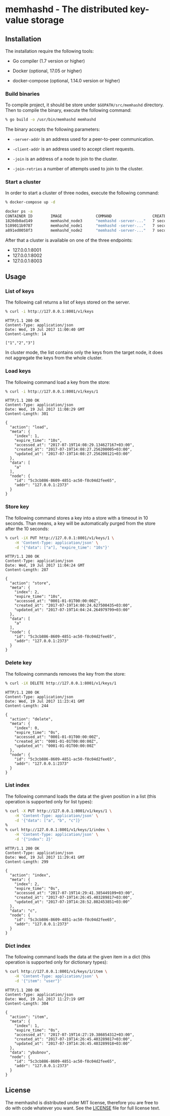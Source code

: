 # memhashd - The distributed key-value storage


## Installation

The installation require the following tools:

- Go compiler (1.7 version or higher)

- Docker (optional, 17.05 or higher)

- docker-compose (optional, 1.14.0 version or higher)

### Build binaries

To compile project, it should be store under ```$GOPATH/src/memhashd```
directory. Then to compile the binary, execute the following command:
```sh
% go build -o /usr/bin/memhashd memhashd
```

The binary accepts the following parameters:

- ```-server-addr``` is an address used for a peer-to-peer communication.

- ```-client-addr``` is an address used to accept client requests.

- ```-join``` is an address of a node to join to the cluster.

- ```-join-retries``` a number of attempts used to join to the cluster.

### Start a cluster
In order to start a cluster of three nodes, execute the following command:
```sh
% docker-compose up -d
```
```sh
docker ps -a
CONTAINER ID        IMAGE               COMMAND                  CREATED             STATUS                     PORTS                                            NAMES
1820db0ad149        memhashd_node3      "memhashd -server-..."   7 seconds ago       Up 4 seconds               0.0.0.0:2373->2373/tcp, 0.0.0.0:8003->8003/tcp   memhashd_node3_1
5109011b9787        memhashd_node1      "memhashd -server-..."   7 seconds ago       Up 4 seconds               0.0.0.0:2371->2371/tcp, 0.0.0.0:8001->8001/tcp   memhashd_node1_1
a891ed0058f3        memhashd_node2      "memhashd -server-..."   7 seconds ago       Up 4 seconds               0.0.0.0:2372->2372/tcp, 0.0.0.0:8002->8002/tcp   memhashd_node2_1
```

After that a cluster is available on one of the three endpoints:
- 127.0.0.1:8001
- 127.0.0.1:8002
- 127.0.0.1:8003

## Usage

### List of keys

The following call returns a list of keys stored on the server.
```sh
% curl -i http://127.0.0.1:8001/v1/keys
```
```http
HTTP/1.1 200 OK
Content-Type: application/json
Date: Wed, 19 Jul 2017 11:00:40 GMT
Content-Length: 14

["1","2","3"]
```

In cluster mode, the list contains only the keys from the target node, it does
not aggregate the keys from the whole cluster.

### Load keys

The following command load a key from the store:
```sh
% curl -i http://127.0.0.1:8001/v1/keys/1
```

```http
HTTP/1.1 200 OK
Content-Type: application/json
Date: Wed, 19 Jul 2017 11:08:29 GMT
Content-Length: 301

{
  "action": "load",
  "meta": {
    "index": 1,
    "expire_time": "10s",
    "accessed_at": "2017-07-19T14:08:29.134627167+03:00",
    "created_at": "2017-07-19T14:08:27.256200005+03:00",
    "updated_at": "2017-07-19T14:08:27.256200121+03:00"
  },
  "data": [
    "a"
  ],
  "node": {
    "id": "5c3cb886-8609-4851-ac50-f8c04d2fee65",
    "addr": "127.0.0.1:2373"
  }
}
```

### Store key

The following command stores a key into a store with a timeout in 10 seconds.
Than means, a key will be automatically purged from the store after the 10
seconds:
```sh
% curl -iX PUT http://127.0.0.1:8001/v1/keys/1 \
    -H 'Content-Type: application/json' \
    -d '{"data": ["a"], "expire_time": "10s"}'
```

```http
HTTP/1.1 200 OK
Content-Type: application/json
Date: Wed, 19 Jul 2017 11:04:24 GMT
Content-Length: 287

{
  "action": "store",
  "meta": {
    "index": 2,
    "expire_time": "10s",
    "accessed_at": "0001-01-01T00:00:00Z",
    "created_at": "2017-07-19T14:00:24.627500435+03:00",
    "updated_at": "2017-07-19T14:04:24.264979799+03:00"
  },
  "data": [
    "a"
  ],
  "node": {
    "id": "5c3cb886-8609-4851-ac50-f8c04d2fee65",
    "addr": "127.0.0.1:2373"
  }
}
```

### Delete key

The following commands removes the key from the store:
```sh
% curl -iX DELETE http://127.0.0.1:8001/v1/keys/1
```
```http
HTTP/1.1 200 OK
Content-Type: application/json
Date: Wed, 19 Jul 2017 11:23:41 GMT
Content-Length: 244

{
  "action": "delete",
  "meta": {
    "index": 0,
    "expire_time": "0s",
    "accessed_at": "0001-01-01T00:00:00Z",
    "created_at": "0001-01-01T00:00:00Z",
    "updated_at": "0001-01-01T00:00:00Z"
  },
  "node": {
    "id": "5c3cb886-8609-4851-ac50-f8c04d2fee65",
    "addr": "127.0.0.1:2373"
  }
}
```

### List index

The following command loads the data at the given position in a list (this
operation is supported only for list types):

```sh
% curl -X PUT http://127.0.0.1:8001/v1/keys/1 \
    -H 'Content-Type: application/json' \
    -d '{"data": ["a", "b", "c"]}'
%
% curl http://127.0.0.1:8001/v1/keys/1/index \
    -H 'Content-Type: application/json' \
    -d '{"index": 2}'
```
```http
HTTP/1.1 200 OK
Content-Type: application/json
Date: Wed, 19 Jul 2017 11:29:41 GMT
Content-Length: 299

{
  "action": "index",
  "meta": {
    "index": 2,
    "expire_time": "0s",
    "accessed_at": "2017-07-19T14:29:41.385449109+03:00",
    "created_at": "2017-07-19T14:26:45.403289817+03:00",
    "updated_at": "2017-07-19T14:28:52.802453851+03:00"
  },
  "data": "c",
  "node": {
    "id": "5c3cb886-8609-4851-ac50-f8c04d2fee65",
    "addr": "127.0.0.1:2373"
  }
}
```

### Dict index

The following command loads the data at the given item in a dict (this
operation is supported only for dictionary types):
```sh
% curl http://127.0.0.1:8001/v1/keys/1/item \
    -H 'Content-Type: application/json' \
    -d '{"item": "user"}'
```
```http
HTTP/1.1 200 OK
Content-Type: application/json
Date: Wed, 19 Jul 2017 11:27:19 GMT
Content-Length: 304

{
  "action": "item",
  "meta": {
    "index": 1,
    "expire_time": "0s",
    "accessed_at": "2017-07-19T14:27:19.386854312+03:00",
    "created_at": "2017-07-19T14:26:45.403289817+03:00",
    "updated_at": "2017-07-19T14:26:45.403289918+03:00"
  },
  "data": "ybubnov",
  "node": {
    "id": "5c3cb886-8609-4851-ac50-f8c04d2fee65",
    "addr": "127.0.0.1:2373"
  }
}
```


## License

The memhashd is distributed under MIT license, therefore you are free to do
with code whatever you want. See the [LICENSE](LICENSE) file for full license
text.
